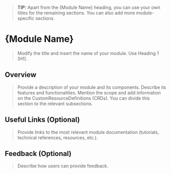 > **TIP:** Apart from the {Module Name} heading, you can use your own titles for the remaining sections. You can also add more module-specific sections.
<!--to be removed if the docs/README stays; should the whole user folder be deleted (for the time being)?-->
# {Module Name}
> Modify the title and insert the name of your module. Use Heading 1 (H1).

## Overview
> Provide a description of your module and its components. Describe its features and functionalities. Mention the scope and add information on the CustomResourceDefinitions (CRDs).
> You can divide this section to the relevant subsections.

## Useful Links (Optional)
> Provide links to the most relevant module documentation (tutorials, technical references, resources, etc.).

## Feedback (Optional)
> Describe how users can provide feedback.